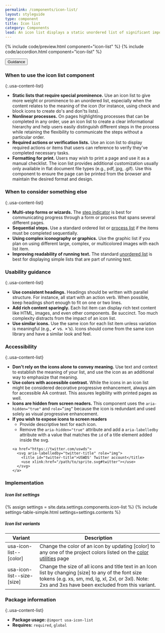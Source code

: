 ```yaml
---
permalink: /components/icon-list/
layout: styleguide
type: component
title: Icon list
category: Components
lead: An icon list displays a static unordered list of significant importance.
---
```


{% include code/preview.html component="icon-list" %}
{% include code/accordion.html component="icon-list" %}

<div class="usa-accordion usa-accordion--bordered site-accordion-docs">
  <button class="usa-button-unstyled usa-accordion__button"
      aria-expanded="true" aria-controls="icon-list-docs">
    Guidance
  </button>
<div id="icon-list-docs" aria-hidden="false" class="usa-accordion__content site-component-usage" markdown="1">

### When to use the icon list component

{:.usa-content-list}

- **Static lists that require special prominence.** Use an icon list to give more weight or prominence to an unordered list, especially when the content relates to the meaning of the icon (for instance, using check and block icons to create do's and don'ts lists).
- **Nonlinear processes.** On pages highlighting processes that can be completed in any order, use an icon list to create a clear informational hierarchy and help users easily distinguish different steps in the process while retaining the flexibility to communicate the steps without a particular order.
- **Required actions or verification lists.** Use an icon list to display required actions or items that users can reference to verify they've completed necessary tasks.
- **Formatting for print.** Users may wish to print a page and use it as a manual checklist. The icon list provides additional customization usually only available in flat document file types (e.g., pdf, jpg, .gif).  Use this component to ensure the page can be printed from the browser and maintain the desired format and design.
### When to consider something else

{:.usa-content-list}

- **Multi-step forms or wizards.** The <a href="{{ site.baseurl }}/components/step-indicator">step indicator</a> is best for communicating progress through a form or process that spans several different pages.
- **Sequential steps.** Use a standard ordered list or <a href="{{ site.baseurl }}/components/process-list">process list</a> if the items must be completed sequentially.
- **Using complex iconography or graphics.** Use the graphic list if you plan on using different large, complex, or multicolored images with each list item.
- **Improving readability of running text.** The standard <a href="{{ site.baseurl }}/typography/03-lists">unordered list</a> is best for displaying simple lists that are part of running text.

### Usability guidance

{:.usa-content-list}

- **Use consistent headings.** Headings should be written with parallel structure.  For instance, all start with an action verb.  When possible, keep headings short enough to fit on one or two lines.
- **Add rich content sparingly.** Each list item can display rich text content like HTML, images, and even other components. Be succinct. Too much complexity distracts from the impact of an icon list.
- **Use similar icons.** Use the same icon for each list item unless variation is meaningful (e.g., ✔︎ vs. ✗’s).  Icons should come from the same icon library and have a similar look and feel.

### Accessibility

{:.usa-content-list}

- **Don't rely on the icons alone to convey meaning.** Use text and context to establish the meaning of your list, and use the icon as an additional way to emphasize that meaning.
- **Use colors with accessible contrast.** While the icons in an icon list might be considered decorative progressive enhancement, always aim for accessible AA contrast. This assures legibility with printed pages as well.
- **Icons are hidden from screen readers.** This component uses the `aria-hidden="true"` and `role=”img”` because the icon is redundant and used solely as visual progressive enhancement.
- **If you wish to expose icons to screen readers** 
  - Provide descriptive text for each icon. 
  - Remove the `aria-hidden="true"` attribute and add a `aria-labelledby` attribute with a value that matches the `id` of a title element added inside the svg.
  ```
  <a href="https://twitter.com/uswds">
    <svg aria-labelledby="twitter-title" role="img">
      <title id="twitter-title">USWDS' Twitter account</title>
      <use xlink:href="/path/to/sprite.svg#twitter"></use>
    </svg>
  </a>
  ```

### Implementation

<h5 id="component-settings">Icon list settings</h5>
{% assign settings = site.data.settings.components.icon-list %}
{% include settings-table-simple.html
  settings=settings.contents
%}

<h5 id="component-variants">Icon list variants</h5>
<table class="usa-table--borderless site-table-responsive site-table-simple" aria-labelledby="component-variants">
  <thead>
    <tr>
      <th scope="col" class="flex-6">Variant</th>
      <th scope="col" class="flex-6">Description</th>
    </tr>
  </thead>
  <tbody class="font-mono-2xs">
    <tr>
      <td data-title="Variant" class="flex-6">usa-icon-list--[color]</td>
      <td data-title="Description" class="flex-6">
        <span class="font-lang-3xs">Change the color of an icon by updating [color] to any one of the project colors listed on the <a href="{{ site.baseurl }}/utilities/color">color utilities</a> page</span>
      </td>
    </tr>
    <tr>
      <td data-title="Variant" class="flex-6">usa-icon-list--size-[size]</td>
      <td data-title="Description" class="flex-6">
        <span class="font-lang-3xs">Change the size of all icons and title text in an Icon list by changing [size] to any of the font size tokens (e.g. xs, sm, md, lg, xl, 2xl, or 3xl). Note: 2xs and 3xs have been excluded from this variant.</span>
      </td>
    </tr>
  </tbody>
</table>

### Package information

{:.usa-content-list}

- **Package usage:** `@import usa-icon-list`
- **Requires:** `required`, `global`
